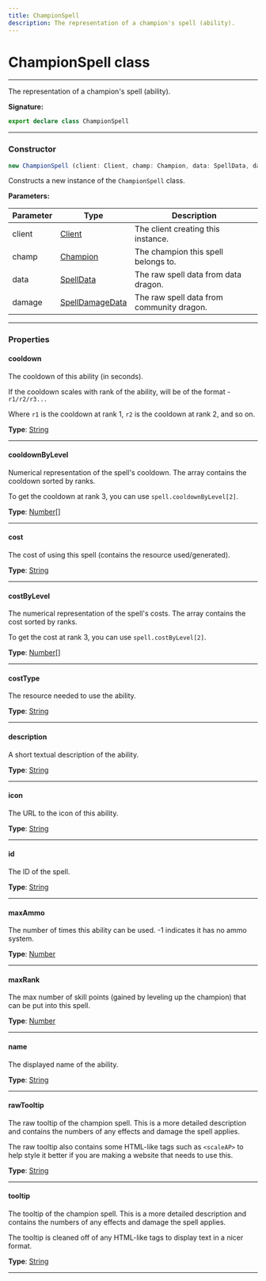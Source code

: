```yaml
---
title: ChampionSpell
description: The representation of a champion's spell (ability).
---
```


# ChampionSpell class

---

The representation of a champion's spell (ability).

**Signature:**

```ts
export declare class ChampionSpell 
```

---

### Constructor

```ts
new ChampionSpell (client: Client, champ: Champion, data: SpellData, damage: SpellDamageData)
```

Constructs a new instance of the `ChampionSpell` class.

**Parameters:**

| Parameter | Type | Description |
| --------- | ---- | ----------- |
| client | [Client](/api/classes/client) | The client creating this instance. |
| champ | [Champion](/api/classes/champion) | The champion this spell belongs to. |
| data | [SpellData](/api/interfaces/spelldata) | The raw spell data from data dragon. |
| damage | [SpellDamageData](/api/interfaces/spelldamagedata) | The raw spell data from community dragon. |
---

### Properties

#### cooldown

The cooldown of this ability (in seconds).


If the cooldown scales with rank of the ability, will be of the format - `r1/r2/r3...`


Where `r1` is the cooldown at rank 1, `r2` is the cooldown at rank 2, and so on.



**Type**: [String](https://developer.mozilla.org/en-US/docs/Web/JavaScript/Reference/Global_Objects/String)

---

#### cooldownByLevel

Numerical representation of the spell's cooldown. The array contains the cooldown sorted by ranks.


To get the cooldown at rank 3, you can use `spell.cooldownByLevel[2]`.



**Type**: [Number](https://developer.mozilla.org/en-US/docs/Web/JavaScript/Reference/Global_Objects/Number)[]

---

#### cost

The cost of using this spell (contains the resource used/generated).



**Type**: [String](https://developer.mozilla.org/en-US/docs/Web/JavaScript/Reference/Global_Objects/String)

---

#### costByLevel

The numerical representation of the spell's costs. The array contains the cost sorted by ranks.


To get the cost at rank 3, you can use `spell.costByLevel[2]`.



**Type**: [Number](https://developer.mozilla.org/en-US/docs/Web/JavaScript/Reference/Global_Objects/Number)[]

---

#### costType

The resource needed to use the ability.



**Type**: [String](https://developer.mozilla.org/en-US/docs/Web/JavaScript/Reference/Global_Objects/String)

---

#### description

A short textual description of the ability.



**Type**: [String](https://developer.mozilla.org/en-US/docs/Web/JavaScript/Reference/Global_Objects/String)

---

#### icon

The URL to the icon of this ability.



**Type**: [String](https://developer.mozilla.org/en-US/docs/Web/JavaScript/Reference/Global_Objects/String)

---

#### id

The ID of the spell.



**Type**: [String](https://developer.mozilla.org/en-US/docs/Web/JavaScript/Reference/Global_Objects/String)

---

#### maxAmmo

The number of times this ability can be used. -1 indicates it has no ammo system.



**Type**: [Number](https://developer.mozilla.org/en-US/docs/Web/JavaScript/Reference/Global_Objects/Number)

---

#### maxRank

The max number of skill points (gained by leveling up the champion) that can be put into this spell.



**Type**: [Number](https://developer.mozilla.org/en-US/docs/Web/JavaScript/Reference/Global_Objects/Number)

---

#### name

The displayed name of the ability.



**Type**: [String](https://developer.mozilla.org/en-US/docs/Web/JavaScript/Reference/Global_Objects/String)

---

#### rawTooltip

The raw tooltip of the champion spell. This is a more detailed description and contains the numbers of any effects and damage the spell applies.


The raw tooltip also contains some HTML-like tags such as `<scaleAP>` to help style it better if you are making a website that needs to use this.



**Type**: [String](https://developer.mozilla.org/en-US/docs/Web/JavaScript/Reference/Global_Objects/String)

---

#### tooltip

The tooltip of the champion spell. This is a more detailed description and contains the numbers of any effects and damage the spell applies.


The tooltip is cleaned off of any HTML-like tags to display text in a nicer format.



**Type**: [String](https://developer.mozilla.org/en-US/docs/Web/JavaScript/Reference/Global_Objects/String)

---

